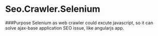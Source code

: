 # Seo.Crawler.Selenium

###Purpose
Selenium as web crawler could excute javascript, so it can solve ajax-base application SEO issue, like angularjs app.
